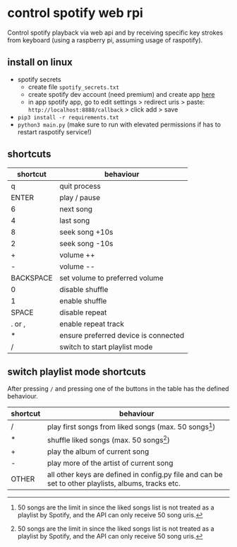 # control spotify web rpi
Control spotify playback via web api and by receiving specific key strokes from keyboard (using a raspberry pi, assuming usage of raspotify).

## install on linux
* spotify secrets
  * create file `spotify_secrets.txt`
  * create spotify dev account (need premium) and create app [here](https://developer.spotify.com/dashboard/login)
  * in app spotify app, go to edit settings > redirect uris > paste: `http://localhost:8888/callback` > click add > save
* `pip3 install -r requirements.txt`
* `python3 main.py` (make sure to run with elevated permissions if has to restart raspotify service!)

## shortcuts
shortcut | behaviour
--- | ---
q | quit process
ENTER | play / pause
6 | next song
4 | last song
8 | seek song +10s
2 | seek song -10s
\+ | volume ++
\- | volume --
BACKSPACE | set volume to preferred volume
0 | disable shuffle
1 | enable shuffle
SPACE | disable repeat
. or , | enable repeat track
\* | ensure preferred device is connected
/ | switch to start playlist mode

## switch playlist mode shortcuts
After pressing `/` and pressing one of the buttons in the table has the defined behaviour.

shortcut | behaviour
--- | ---
/ | play first songs from liked songs (max. 50 songs[^1])
\* | shuffle liked songs (max. 50 songs[^1])
\+ | play the album of current song
\- | play more of the artist of current song
OTHER | all other keys are defined in config.py file and can be set to other playlists, albums, tracks etc.


[^1]: 50 songs are the limit in since the liked songs list is not treated as a playlist by Spotify, and the API can only receive 50 song uris.
